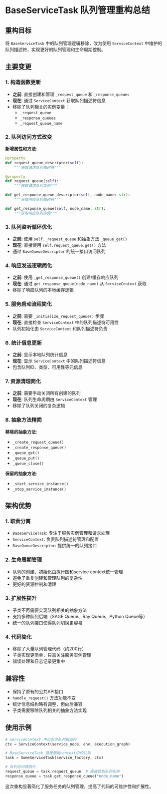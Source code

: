 # BaseServiceTask 队列管理重构总结

## 重构目标

将 `BaseServiceTask` 中的队列管理逻辑移除，改为使用 `ServiceContext` 中维护的队列描述符，实现更好的队列管理和生命周期控制。

## 主要变更

### 1. 构造函数更新

- **之前**: 直接创建和管理 `_request_queue` 和 `_response_queues`
- **现在**: 通过 `ServiceContext` 获取队列描述符信息
- 移除了队列相关的实例变量：
  - `_request_queue`
  - `_response_queues`
  - `_request_queue_name`

### 2. 队列访问方式改变

**新增属性和方法**:
```python
@property
def request_queue_descriptor(self):
    """获取请求队列描述符"""

@property  
def request_queue(self):
    """获取请求队列实例"""

def get_response_queue_descriptor(self, node_name: str):
    """获取响应队列描述符"""

def get_response_queue(self, node_name: str):
    """获取响应队列实例"""
```

### 3. 队列监听循环优化

- **之前**: 使用 `self._request_queue` 和抽象方法 `_queue_get()`
- **现在**: 直接使用 `self.request_queue.get()` 方法
- 通过 `BaseQueueDescriptor` 的统一接口访问队列

### 4. 响应发送逻辑简化

- **之前**: 使用 `_get_response_queue()` 创建/缓存响应队列
- **现在**: 通过 `get_response_queue(node_name)` 从 `ServiceContext` 获取
- 移除了响应队列的本地缓存逻辑

### 5. 服务启动流程简化

- **之前**: 需要 `_initialize_request_queue()` 步骤
- **现在**: 直接检查 `ServiceContext` 中的队列描述符可用性
- 队列初始化由 `ServiceContext` 和队列描述符负责

### 6. 统计信息更新

- **之前**: 显示本地队列统计信息
- **现在**: 显示 `ServiceContext` 中的队列描述符信息
- 包含队列ID、类型、可用性等元信息

### 7. 资源清理简化

- **之前**: 需要手动关闭所有创建的队列
- **现在**: 队列生命周期由 `ServiceContext` 管理
- 移除了队列关闭的复杂逻辑

### 8. 抽象方法精简

**移除的抽象方法**:
- `_create_request_queue()`
- `_create_response_queue()`
- `_queue_get()`
- `_queue_put()`
- `_queue_close()`

**保留的抽象方法**:
- `_start_service_instance()`
- `_stop_service_instance()`

## 架构优势

### 1. 职责分离
- `BaseServiceTask`: 专注于服务实例管理和请求处理
- `ServiceContext`: 负责队列描述符管理和配置
- `BaseQueueDescriptor`: 提供统一的队列接口

### 2. 生命周期管理
- 队列的创建、初始化由执行图和service context统一管理
- 避免了重复创建和管理队列的复杂性
- 更好的资源控制和清理

### 3. 扩展性提升
- 子类不再需要实现队列相关的抽象方法
- 支持多种队列后端（SAGE Queue、Ray Queue、Python Queue等）
- 统一的队列接口使得队列切换更容易

### 4. 代码简化
- 移除了大量队列管理代码（约200行）
- 子类实现更简单，只需关注服务实例管理
- 错误处理和日志记录更集中

## 兼容性

- 保持了原有的公共API接口
- `handle_request()` 方法功能不变
- 统计信息结构略有调整，但向后兼容
- 子类需要移除队列相关的抽象方法实现

## 使用示例

```python
# ServiceContext 中已包含队列描述符
ctx = ServiceContext(service_node, env, execution_graph)

# BaseServiceTask 直接使用context中的队列
task = SomeServiceTask(service_factory, ctx)

# 队列访问透明化
request_queue = task.request_queue  # 直接获取队列实例
response_queue = task.get_response_queue("node_name")
```

这次重构显著简化了服务任务的队列管理，提高了代码的可维护性和扩展性。
